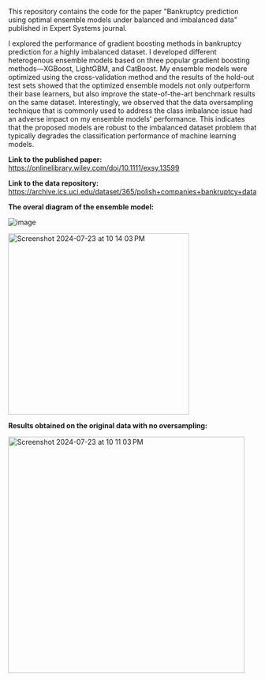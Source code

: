 
This repository contains the code for the paper "Bankruptcy prediction using optimal ensemble models under balanced and imbalanced data" published in Expert Systems journal.

I explored the performance of gradient boosting methods in bankruptcy prediction for a highly imbalanced dataset. I developed different heterogenous ensemble models based on three popular gradient boosting methods—XGBoost, LightGBM, and CatBoost. My ensemble models were optimized using the cross-validation method and the results of the hold-out test sets showed that the optimized ensemble models not only outperform their base learners, but also improve the state-of-the-art benchmark results on the same dataset. Interestingly, we observed that the data oversampling technique that is commonly used to address the class imbalance issue had an adverse impact on my ensemble models' performance. This indicates that the proposed models are robust to the imbalanced dataset problem that typically degrades the classification performance of machine learning models.

**Link to the published paper:**
https://onlinelibrary.wiley.com/doi/10.1111/exsy.13599

**Link to the data repository:**
https://archive.ics.uci.edu/dataset/365/polish+companies+bankruptcy+data

**The overal diagram of the ensemble model:**

![image](https://github.com/user-attachments/assets/70b51ba0-bbd8-4297-83e1-e03515839950)

<img width="367" alt="Screenshot 2024-07-23 at 10 14 03 PM" src="https://github.com/user-attachments/assets/1b569cd3-e3b8-4a0c-a507-9c24b2c0241d">


**Results obtained on the original data with no oversampling:**

<img width="479" alt="Screenshot 2024-07-23 at 10 11 03 PM" src="https://github.com/user-attachments/assets/43ab0efb-fb32-4bea-9c11-4495303a3491">





